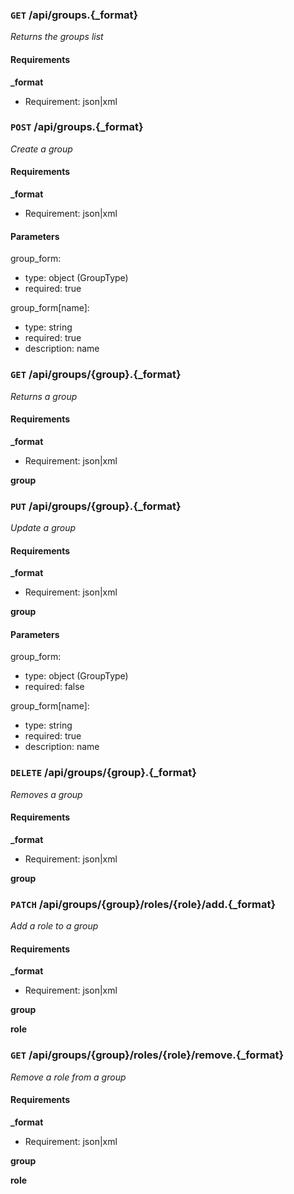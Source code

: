### `GET` /api/groups.{_format} ###

_Returns the groups list_

#### Requirements ####


**_format**
  - Requirement: json|xml


### `POST` /api/groups.{_format} ###

_Create a group_

#### Requirements ####


**_format**
  - Requirement: json|xml

#### Parameters ####

group_form:

  * type: object (GroupType)
  * required: true

group_form[name]:

  * type: string
  * required: true
  * description: name


### `GET` /api/groups/{group}.{_format} ###

_Returns a group_

#### Requirements ####


**_format**
  - Requirement: json|xml

**group**


### `PUT` /api/groups/{group}.{_format} ###

_Update a group_

#### Requirements ####


**_format**
  - Requirement: json|xml

**group**

#### Parameters ####

group_form:

  * type: object (GroupType)
  * required: false

group_form[name]:

  * type: string
  * required: true
  * description: name


### `DELETE` /api/groups/{group}.{_format} ###

_Removes a group_

#### Requirements ####


**_format**
  - Requirement: json|xml

**group**


### `PATCH` /api/groups/{group}/roles/{role}/add.{_format} ###

_Add a role to a group_

#### Requirements ####


**_format**
  - Requirement: json|xml

**group**

**role**


### `GET` /api/groups/{group}/roles/{role}/remove.{_format} ###

_Remove a role from a group_

#### Requirements ####


**_format**
  - Requirement: json|xml

**group**

**role**
